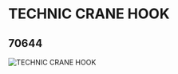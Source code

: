 # TECHNIC CRANE HOOK
## 70644
![TECHNIC CRANE HOOK](https://lc-www-live-s.legocdn.com/media/bricks/5/2/70644.jpg)